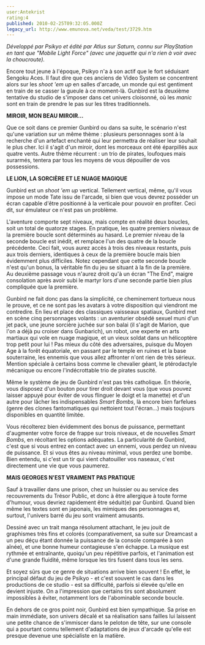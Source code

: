 ```yaml
---
user:Antekrist
rating:4
published: 2010-02-25T09:32:05.000Z
legacy_url: http://www.emunova.net/veda/test/3729.htm
---
```

_Développé par Psikyo et édité par Atlus sur Saturn, connu sur PlayStation en tant que "Mobile Light Force" (avec une jaquette qui n'a rien à voir avec la choucroute)._  

  

Encore tout jeune à l'époque, Psikyo n'a à son actif que le fort séduisant Sengoku Aces. Il faut dire que ces anciens de Video System se concentrent alors sur les _shoot 'em up_ en salles d'arcade, un monde qui est gentiment en train de se casser la gueule à ce moment-là. Gunbird est la deuxième tentative du studio de s'imposer dans cet univers cloisonné, où les _manic_ sont en train de prendre le pas sur les titres traditionnels.  

  

**MIROIR, MON BEAU MIROIR...**  

Que ce soit dans ce premier Gunbird ou dans sa suite, le scénario n'est qu'une variation sur un même thème : plusieurs personnages sont à la recherche d'un artefact enchanté qui leur permettra de réaliser leur souhait le plus cher. Ici il s'agit d'un miroir, dont les morceaux ont été éparpillés aux quatre vents. Autre thème récurrent : un trio de pirates, loufoques mais surarmés, tentera par tous les moyens de vous dépouiller de vos possessions.  

  

**LE LION, LA SORCIÈRE ET LE NUAGE MAGIQUE**  

Gunbird est un _shoot 'em up_ vertical. Tellement vertical, même, qu'il vous impose un mode Tate issu de l'arcade, si bien que vous devrez posséder un écran capable d'être positionné à la verticale pour pouvoir en profiter. Ceci dit, sur émulateur ce n'est pas un problème.  

L'aventure comporte sept niveaux, mais compte en réalité deux boucles, soit un total de quatorze stages. En pratique, les quatre premiers niveaux de la première boucle sont déterminés au hasard. Le premier niveau de la seconde boucle est inédit, et remplace l'un des quatre de la boucle précédente. Ceci fait, vous aurez accès à trois des niveaux restants, puis aux trois derniers, identiques à ceux de la première boucle mais bien évidemment plus difficiles. Notez cependant que cette seconde boucle n'est qu'un bonus, la véritable fin du jeu se situant à la fin de la première. Au deuxième passage vous n'aurez droit qu'à un écran "The End", maigre consolation après avoir subi le martyr lors d'une seconde partie bien plus compliquée que la première.  

Gunbird ne fait donc pas dans la simplicité, ce cheminement tortueux nous le prouve, et ce ne sont pas les avatars à votre disposition qui viendront me contredire. En lieu et place des classiques vaisseaux spatiaux, Gunbird met en scène cinq personnages volants : un aventurier obsédé sexuel muni d'un jet pack, une jeune sorcière juchée sur son balai (il s'agit de Marion, que l'on a déjà pu croiser dans Gunbarich), un robot, une experte en arts martiaux qui vole en nuage magique, et un vieux soldat dans un hélicoptère trop petit pour lui ! Pas mieux du côté des adversaires, puisque du Moyen Age à la forêt équatoriale, en passant par le temple en ruines et la base souterraine, les ennemis que vous allez affronter n'ont rien de très sérieux. Mention spéciale à certains boss comme le chevalier géant, le ptérodactyle mécanique ou encore l'indécrottable trio de pirates suscité.  

Même le système de jeu de Gunbird n'est pas très catholique. En théorie, vous disposez d'un bouton pour tirer droit devant vous (que vous pouvez laisser appuyé pour éviter de vous flinguer le doigt et la manette) et d'un autre pour lâcher les indispensables _Smart Bombs_, là encore bien farfelues (genre des clones fantomatiques qui nettoient tout l'écran...) mais toujours disponibles en quantité limitée.  

Vous récolterez bien évidemment des bonus de puissance, permettant d'augmenter votre force de frappe sur trois niveaux, et de nouvelles _Smart Bombs_, en récoltant les options adéquates. La particularité de Gunbird, c'est que si vous entrez en contact avec un ennemi, vous perdez un niveau de puissance. Et si vous êtes au niveau minimal, vous perdez une bombe. Bien entendu, si c'est un tir qui vient chatouiller vos naseaux, c'est directement une vie que vous paumerez.  

  

**MAIS GEORGES N'EST VRAIMENT PAS PRATIQUE**  

Sauf à travailler dans une prison, chez un huissier ou au service des recouvrements du Trésor Public, et donc à être allergique à toute forme d'humour, vous devriez rapidement être séduit(e) par Gunbird. Quand bien même les textes sont en japonais, les mimiques des personnages et, surtout, l'univers barré du jeu sont vraiment amusants.  

Dessiné avec un trait manga résolument attachant, le jeu jouit de graphismes très fins et colorés (comparativement, sa suite sur Dreamcast a un peu déçu étant donnée la puissance de la console comparée à son aînée), et une bonne humeur contagieuse s'en échappe. La musique est rythmée et entraînante, quoiqu'un peu répétitive parfois, et l'animation est d'une grande fluidité, même lorsque les tirs fusent dans tous les sens.  

Et soyez sûrs que ce genre de situations arrive bien souvent ! En effet, le principal défaut du jeu de Psikyo - et c'est souvent le cas dans les productions de ce studio - est sa difficulté, parfois si élevée qu'elle en devient injuste. On a l'impression que certains tirs sont absolument impossibles à éviter, notamment lors de l'abominable seconde boucle.  

En dehors de ce gros point noir, Gunbird est bien sympathique. Sa prise en main immédiate, son univers décalé et sa réalisation sans failles lui laissent une petite chance de s'immiscer dans le peloton de tête, sur une console qui a pourtant connu tellement d'adaptations de jeux d'arcade qu'elle est presque devenue une spécialiste en la matière.